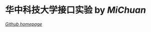 华中科技大学接口实验 by *MiChuan*  
==============================
*[Github homepage](https://github.com/MiChuan)*
